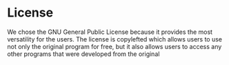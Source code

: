 # License
We chose the GNU General Public License because it provides the most versatility for the users. The license is copylefted which allows users to use not only the original program for free, but it also allows users to access any other programs that were developed from the original 